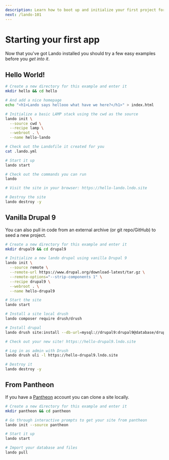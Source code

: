 ```yaml
---
description: Learn how to boot up and initialize your first project for usage with Lando with a Hello World!, Drupal 9 and Pantheon example.
next: /lando-101
---
```


# Starting your first app

Now that you've got Lando installed you should try a few easy examples before you _get into it_.

## Hello World!

```bash
# Create a new directory for this example and enter it
mkdir hello && cd hello

# And add a nice homepage
echo "<h1>Lando says hellooo what have we here?</h1>" > index.html

# Initialize a basic LAMP stack using the cwd as the source
lando init \
  --source cwd \
  --recipe lamp \
  --webroot . \
  --name hello-lando

# Check out the Landofile it created for you
cat .lando.yml

# Start it up
lando start

# Check out the commands you can run
lando

# Visit the site in your browser: https://hello-lando.lndo.site

# Destroy the site
lando destroy -y
```

## Vanilla Drupal 9

You can also pull in code from an external archive (or git repo/GitHub) to seed a new project.

```bash
# Create a new directory for this example and enter it
mkdir drupal9 && cd drupal9

# Initialize a new lando drupal using vanilla Drupal 9
lando init \
  --source remote \
  --remote-url https://www.drupal.org/download-latest/tar.gz \
  --remote-options="--strip-components 1" \
  --recipe drupal9 \
  --webroot . \
  --name hello-drupal9

# Start the site
lando start

# Install a site local drush
lando composer require drush/drush

# Install drupal
lando drush site:install --db-url=mysql://drupal9:drupal9@database/drupal9 -y

# Check out your new site! https://hello-drupal9.lndo.site

# Log in as admin with Drush
lando drush uli -l https://hello-drupal9.lndo.site

# Destroy it
lando destroy -y
```

## From Pantheon

If you have a [Pantheon](https://pantheon.io) account you can clone a site locally.

```bash
# Create a new directory for this example and enter it
mkdir pantheon && cd pantheon

# Go through interactive prompts to get your site from pantheon
lando init --source pantheon

# Start it up
lando start

# Import your database and files
lando pull
```

